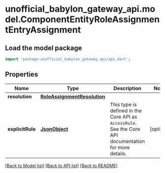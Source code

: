 # unofficial_babylon_gateway_api.model.ComponentEntityRoleAssignmentEntryAssignment

## Load the model package
```dart
import 'package:unofficial_babylon_gateway_api/api.dart';
```

## Properties
Name | Type | Description | Notes
------------ | ------------- | ------------- | -------------
**resolution** | [**RoleAssignmentResolution**](RoleAssignmentResolution.md) |  | 
**explicitRule** | [**JsonObject**](.md) | This type is defined in the Core API as `AccessRule`. See the Core API documentation for more details.  | [optional] 

[[Back to Model list]](../README.md#documentation-for-models) [[Back to API list]](../README.md#documentation-for-api-endpoints) [[Back to README]](../README.md)


